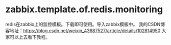 # zabbix.template.of.redis.monitoring

redis在zabbix上的监控模板。下载即可使用。导入zabbix模板中。
我的CSDN博客地址：https://blog.csdn.net/weixin_43687527/article/details/102814950
大家可以上去看下教程。
